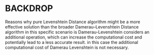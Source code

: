 # BACKDROP
Reasons why pure Levenshtein Distance algorithm might be a more effective solution than the broader 
Damerau–Levenshtein Distance algorithm in this specific scenario is Damerau-Levenshtein considers an additional operation, 
which can increase the computational cost and potentially lead to a less accurate result.
in this case the additional computational cost of Damerau Levenshtein is not necessary. 
